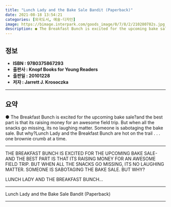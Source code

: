 ```yaml
---
title: "Lunch Lady and the Bake Sale Bandit (Paperback)"
date: 2021-08-18 13:54:21
categories: [외국도서, 예술-디자인]
image: https://bimage.interpark.com/goods_image/0/7/8/2/210280782s.jpg
description: ● The Breakfast Bunch is excited for the upcoming bake sale?and the best part is that its raising money for an awesome field trip. But when all the snacks go
---
```


## **정보**

- **ISBN : 9780375867293**
- **출판사 : Knopf Books for Young Readers**
- **출판일 : 20101228**
- **저자 : Jarrett J. Krosoczka**

------



## **요약**

●  The Breakfast Bunch is excited for the upcoming bake sale?and the best part is that its raising money for an awesome field trip.  But when all the snacks go missing, its no laughing matter.  Someone is sabotaging the bake sale.  But why?Lunch Lady and the Breakfast Bunch are hot on the trail . . . one brownie crumb at a time.

------

THE BREAKFAST BUNCH IS EXCITED FOR THE UPCOMING BAKE SALE-AND THE BEST PART IS THAT ITS RAISING MONEY FOR AN AWESOME FIELD TRIP.  BUT WHEN ALL THE SNACKS GO MISSING, ITS NO LAUGHING MATTER.  SOMEONE IS SABOTAGING THE BAKE SALE.  BUT WHY?

LUNCH LADY AND THE BREAKFAST BUNCH... 

------


Lunch Lady and the Bake Sale Bandit (Paperback) 

------


